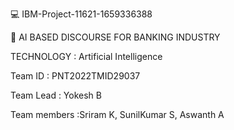 💻 IBM-Project-11621-1659336388

🤖 AI BASED DISCOURSE FOR BANKING INDUSTRY

  TECHNOLOGY : Artificial Intelligence
  
  Team ID : PNT2022TMID29037

  Team Lead : Yokesh B

  Team members :Sriram K, SunilKumar S, Aswanth A

